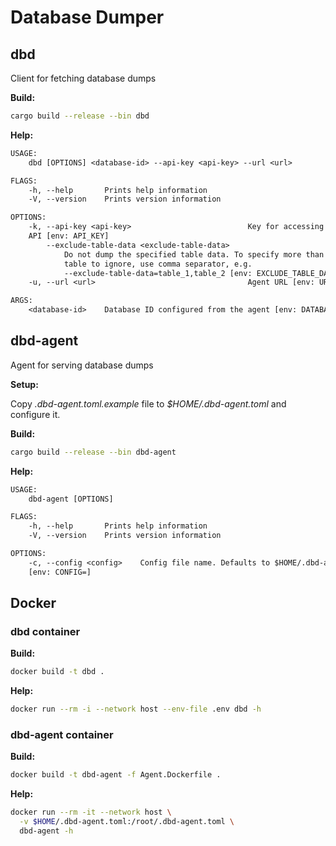 # Database Dumper

## dbd

Client for fetching database dumps

**Build:**

```sh
cargo build --release --bin dbd
```

**Help:**

```txt
USAGE:
    dbd [OPTIONS] <database-id> --api-key <api-key> --url <url>

FLAGS:
    -h, --help       Prints help information
    -V, --version    Prints version information

OPTIONS:
    -k, --api-key <api-key>                          Key for accessing agent's
    API [env: API_KEY]
        --exclude-table-data <exclude-table-data>
            Do not dump the specified table data. To specify more than one
            table to ignore, use comma separator, e.g.
            --exclude-table-data=table_1,table_2 [env: EXCLUDE_TABLE_DATA=]
    -u, --url <url>                                  Agent URL [env: URL=]

ARGS:
    <database-id>    Database ID configured from the agent [env: DATABASE_ID=]
```

## dbd-agent

Agent for serving database dumps

**Setup:**

Copy _.dbd-agent.toml.example_ file to _$HOME/.dbd-agent.toml_ and configure
it.

**Build:**

```sh
cargo build --release --bin dbd-agent
```

**Help:**

```txt
USAGE:
    dbd-agent [OPTIONS]

FLAGS:
    -h, --help       Prints help information
    -V, --version    Prints version information

OPTIONS:
    -c, --config <config>    Config file name. Defaults to $HOME/.dbd-agent.*
    [env: CONFIG=]
```

## Docker

### dbd container

**Build:**

```sh
docker build -t dbd .
```

**Help:**

```sh
docker run --rm -i --network host --env-file .env dbd -h
```

### dbd-agent container

**Build:**

```sh
docker build -t dbd-agent -f Agent.Dockerfile .
```

**Help:**

```sh
docker run --rm -it --network host \
  -v $HOME/.dbd-agent.toml:/root/.dbd-agent.toml \
  dbd-agent -h
```
